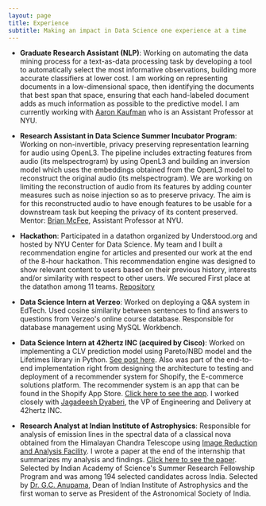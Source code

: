 ```yaml
---
layout: page
title: Experience
subtitle: Making an impact in Data Science one experience at a time
---
```


+ **Graduate Research Assistant (NLP)**: Working on automating the data mining process for a text-as-data processing task by developing a tool to automatically select the most informative observations, building more accurate classifiers at lower cost. I am working on representing documents in a low-dimensional space, then identifying the documents that best span that space, ensuring that each hand-labeled document adds as much information as possible to the predictive model. I am currently working with [Aaron Kaufman](http://www.aaronrkaufman.com/) who is an Assistant Professor at NYU.


+ **Research Assistant in Data Science Summer Incubator Program**: Working on non-invertible, privacy preserving representation learning for audio using OpenL3. The pipeline includes extracting features from audio (its melspectrogram) by using OpenL3 and building an inversion model which uses the embeddings obtained from the OpenL3 model to reconstruct the original audio (its melspectrogram). We are working on limiting the reconstruction of audio from its features by adding counter measures such as noise injection so as to preserve privacy. The aim is for this reconstructed audio to have enough features to be usable for a downstream task but keeping the privacy of its content preserved. Mentor: [Brian McFee](https://brianmcfee.net/), Assistant Professor at NYU.


+ **Hackathon**: Participated in a datathon organized by Understood.org and hosted by NYU Center for Data Science. My team and I built a recommendation engine for articles and presented our work at the end of the 8-hour hackathon. This recommendation engine was designed to show relevant content to users based on their previous history, interests and/or similarity with respect to other users. We secured First place at the datathon among 11 teams. [Repository](https://github.com/anushapatil5/datathon_2020)


+ **Data Science Intern at Verzeo**: Worked on deploying a Q&A system in EdTech. Used cosine similarity between sentences to find answers to questions from Verzeo's online course database. Responsible for database management using MySQL Workbench.


+ **Data Science Intern at 42hertz INC (acquired by Cisco)**: Worked on implementing a CLV prediction model using Pareto/NBD model and the Lifetimes library in Python. [See post here](https://anushapatil5.github.io/2020-07-09-cltv/). Also was part of the end-to-end implementation right from designing the architecture to testing and deployment of a recommender system for Shopify, the E-commerce solutions platform. The recommender system is an app that can be found in the Shopify App Store. [Click here to see the app](https://apps.shopify.com/kraken?surface_detail=kraken+recommends&surface_inter_position=1&surface_intra_position=4&surface_type=search). I worked closely with [Jagadeesh Dyaberi](https://www.linkedin.com/in/jagadeesh-dyaberi-4a87951/), the VP of Engineering and Delivery at 42hertz INC.


+ **Research Analyst at Indian Institute of Astrophysics**: Responsible for analysis of emission lines in the spectral data of a classical nova obtained from the Himalayan Chandra Telescope using [Image Reduction and Analysis Facility](https://github.com/iraf-community/iraf). I wrote a paper at the end of the internship that summarizes my analysis and findings. [Click here to see the paper](https://github.com/anushapatil5/SpectralAnalysis). Selected by Indian Academy of Science's Summer Research Fellowship Program and was among 194 selected candidates across India. Selected by [Dr. G.C. Anupama](https://en.wikipedia.org/wiki/G._C._Anupama), Dean of Indian Institute of Astrophysics and the first woman to serve as President of the Astronomical Society of India. 

